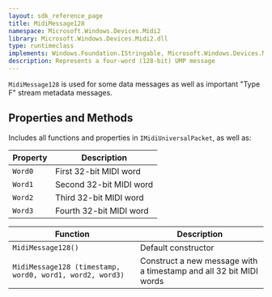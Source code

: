 ```yaml
---
layout: sdk_reference_page
title: MidiMessage128
namespace: Microsoft.Windows.Devices.Midi2
library: Microsoft.Windows.Devices.Midi2.dll
type: runtimeclass
implements: Windows.Foundation.IStringable, Microsoft.Windows.Devices.Midi2.IMidiUniversalPacket
description: Represents a four-word (128-bit) UMP message
---
```


`MidiMessage128` is used for some data messages as well as important "Type F" stream metadata messages.

## Properties and Methods

Includes all functions and properties in `IMidiUniversalPacket`, as well as:

| Property | Description |
| -------- | ----------- |
| `Word0` | First 32-bit MIDI word |
| `Word1` | Second 32-bit MIDI word |
| `Word2` | Third 32-bit MIDI word |
| `Word3` | Fourth 32-bit MIDI word |

| Function | Description |
| -------- | ----------- |
| `MidiMessage128()` | Default constructor |
| `MidiMessage128 (timestamp, word0, word1, word2, word3)` | Construct a new message with a timestamp and all 32 bit MIDI words |
